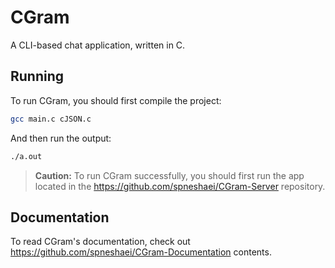 # CGram

A CLI-based chat application, written in C.

## Running

To run CGram, you should first compile the project:

```bash
gcc main.c cJSON.c
```

And then run the output:

```bash
./a.out
```

> **Caution:** To run CGram successfully, you should first run the app located in the https://github.com/spneshaei/CGram-Server repository.

## Documentation

To read CGram's documentation, check out https://github.com/spneshaei/CGram-Documentation contents.
